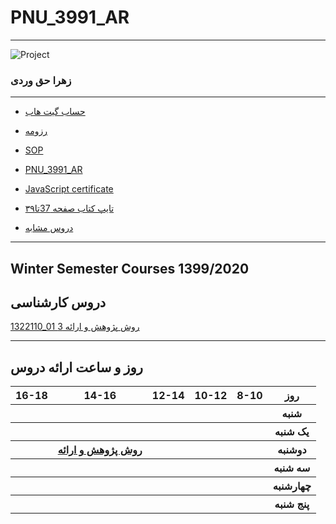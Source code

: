 # PNU_3991_AR
---------
![Project ](https://github.com/abouhamze-fahime/PNU_3991_AR/blob/gh-pages/SoftwareManagement/jsw-header-illustrations---v3.png)

























### زهرا حق وردی
---
- [حساب گیت هاب](https://github.com/haghverdizahra94)

- [رزومه](https://haghverdizahra94.github.io/zahrahaghverdi/)

- [SOP](https://haghverdizahra94.github.io/SOP/)

- [PNU_3991_AR](https://github.com/haghverdizahra94/PNU_3991_AR)

- [JavaScript certificate](https://s16.picofile.com/d/8413795934/1aa879e3-c350-441c-a00c-740eff4d8e4c/cert_1024_20288543.pdf)

- [تایپ کتاب صفحه 37تا۳۹](https://s17.picofile.com/file/8418110950/ex1.pdf.html)

- [دروس مشابه](http://smbidoki.ir/crsdetail.php?crsid=41) 

------------------
## Winter Semester Courses 1399/2020

## دروس کارشناسی

[1322110_01 روش پژوهش و ارائه 3](https://github.com/AliRazavi-edu/PNU_3991/tree/master/_BSc/ResearchAndPresentationMethods)

----------------
## روز و ساعت ارائه دروس

<table style="width:100%">
  <tr>
    <th >16-18</th>
    <th >14-16</th>
    <th >12-14</th>
    <th>10-12</th>
    <th>8-10</th>
    <th>روز</th>
  </tr>
  <tr>
    <th ></th>
    <th ></th>
    <th ></th>
    <th></th>
    <th></th>
    <th>شنبه</th>
  </tr>
   <tr>
    <th ></th>
    <th ></th>
    <th></th>
    <th></th>
    <th ></th>
    <th>یک شنبه</th>
  </tr>
   <tr>
    <th ></th>
    <th ><a href="https://github.com/AliRazavi-edu/PNU_3991/tree/master/_BSc/ResearchAndPresentationMethods">روش پژوهش و ارائه</a></th>
    <th ></th>
    <th></th>
    <th ></th>   
    <th>دوشنبه</th>
  </tr>
   <tr>
    <th ></th>
    <th ></th>
    <th></th>
    <th></th>
    <th ></th>
    <th>سه شنبه</th>
  </tr>
   <tr>
    <th ></th>
    <th ></th>
    <th></th>
    <th></th>
     <th ></th>
    <th>چهارشنبه</th>
  </tr>
   <tr>
    <th ></th>
     <th ></th>
     <th ></th>
     <th></th>
    <th></th>
    <th>پنج شنبه</th>
  </tr>
</table>

